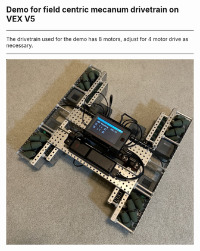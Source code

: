## Demo for field centric mecanum drivetrain on VEX V5   
---

The drivetrain used for the demo has 8 motors, adjust for 4 motor drive as necessary.   

---
   
![screenshot](IMG_1592.jpg)
